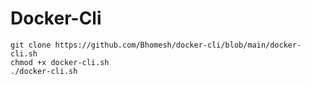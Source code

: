 # Docker-Cli

```
git clone https://github.com/Bhomesh/docker-cli/blob/main/docker-cli.sh
chmod +x docker-cli.sh
./docker-cli.sh
```